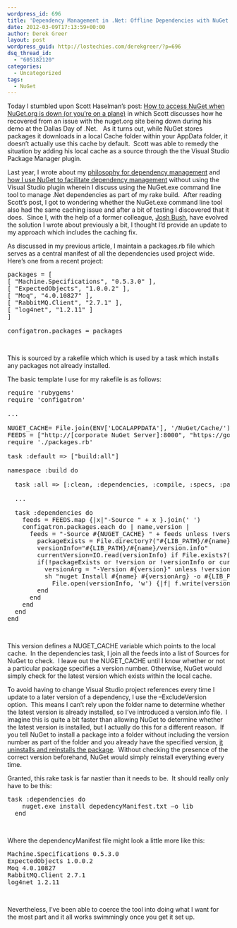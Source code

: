 ```yaml
---
wordpress_id: 696
title: 'Dependency Management in .Net: Offline Dependencies with NuGet Command Line Tool'
date: 2012-03-09T17:13:59+00:00
author: Derek Greer
layout: post
wordpress_guid: http://lostechies.com/derekgreer/?p=696
dsq_thread_id:
  - "605182120"
categories:
  - Uncategorized
tags:
  - NuGet
---
```

Today I stumbled upon Scott Haselman’s post: <a href="http://www.hanselman.com/blog/HowToAccessNuGetWhenNuGetorgIsDownOrYoureOnAPlane.aspx" target="_blank">How to access NuGet when NuGet.org is down (or you’re on a plane)</a> in which Scott discusses how he recovered from an issue with the nuget.org site being down during his demo at the Dallas Day of .Net.&nbsp;&nbsp; As it turns out, while NuGet stores packages it downloads in a local Cache folder within your AppData folder, it doesn’t actually use this cache by default.&nbsp; Scott was able to remedy the situation by adding his local cache as a source through the the Visual Studio Package Manager plugin. 

Last year, I wrote about my <a href="https://lostechies.com/derekgreer/2011/09/18/dependency-management-in-net/" target="_blank">philosophy for dependency management</a> and&nbsp; <a href="https://lostechies.com/derekgreer/2011/09/20/dependency-management-in-net-using-nuget-without-visual-studio/" target="_blank">how I use NuGet to facilitate dependency management</a> without using the Visual Studio plugin wherein I discuss using the NuGet.exe command line tool to manage .Net dependencies as part of my rake build.&nbsp; After reading Scott’s post, I got to wondering whether the NuGet.exe command line tool also had the same caching issue and after a bit of testing I discovered that it does.&nbsp; Since I, with the help of a former colleague, <a href="http://freshbrewedcode.com/joshbush/" target="_blank">Josh Bush</a>, have evolved the solution I wrote about previously a bit, I thought I’d provide an update to my approach which includes the caching fix.

As discussed in my previous article, I maintain a packages.rb file which serves as a central manifest of all the dependencies used project wide.&nbsp; Here’s one from a recent project:

<pre class="prettyprint">packages = [
[ "Machine.Specifications", "0.5.3.0" ],
[ "ExpectedObjects", "1.0.0.2" ],
[ "Moq", "4.0.10827" ],
[ "RabbitMQ.Client", "2.7.1" ],
[ "log4net", "1.2.11" ]
]

configatron.packages = packages
</pre>

&nbsp;

This is sourced by a rakefile which which is used by a task which installs any packages not already installed.

The basic template I use for my rakefile is as follows:

<pre class="prettyprint">require 'rubygems'
require 'configatron'
 
...

NUGET_CACHE= File.join(ENV['LOCALAPPDATA'], '/NuGet/Cache/') 
FEEDS = ["http://[corporate NuGet Server]:8000", "https://go.microsoft.com/fwlink/?LinkID=206669" ]
require './packages.rb'
 
task :default =&gt; ["build:all"]
 
namespace :build do
 
  task :all =&gt; [:clean, :dependencies, :compile, :specs, :package] 

  ...

  task :dependencies do
    feeds = FEEDS.map {|x|"-Source " + x }.join(' ')
    configatron.packages.each do | name,version |
      feeds = "-Source #{NUGET_CACHE} " + feeds unless !version
        packageExists = File.directory?("#{LIB_PATH}/#{name}")
        versionInfo="#{LIB_PATH}/#{name}/version.info"
        currentVersion=IO.read(versionInfo) if File.exists?(versionInfo)
        if(!packageExists or !version or !versionInfo or currentVersion != version) then
          versionArg = "-Version #{version}" unless !version
          sh "nuget Install #{name} #{versionArg} -o #{LIB_PATH} #{feeds} -ExcludeVersion" do | ok, results |
            File.open(versionInfo, 'w') {|f| f.write(version) } unless !ok
        end
      end
    end
  end
end
</pre>

&nbsp;

This version defines a NUGET\_CACHE variable which points to the local cache.&nbsp; In the dependencies task, I join all the feeds into a list of Sources for NuGet to check.&nbsp; I leave out the NUGET\_CACHE until I know whether or not a particular package specifies a version number. Otherwise, NuGet would simply check for the latest version which exists within the local cache.

To avoid having to change Visual Studio project references every time I update to a later version of a dependency, I use the –ExcludeVersion option.&nbsp; This means I can’t rely upon the folder name to determine whether the latest version is already installed, so I’ve introduced a version.info file.&nbsp; I imagine this is quite a bit faster than allowing NuGet to determine whether the latest version is installed, but I actually do this for a different reason.&nbsp; If you tell NuGet to install a package into a folder without including the version number as part of the folder and you already have the specified version, <a href="http://nuget.codeplex.com/workitem/1614" target="_blank">it uninstalls and reinstalls the package</a>.&nbsp; Without checking the presence of the correct version beforehand, NuGet would simply reinstall everything every time.

Granted, this rake task is far nastier than it needs to be.&nbsp; It should really only have to be this:

<pre class="prettyprint">task :dependencies do
    nuget.exe install depedencyManifest.txt –o lib
  end
</pre>

&nbsp;

Where the dependencyManifest file might look a little more like this:

<pre class="prettyprint">Machine.Specifications 0.5.3.0
ExpectedObjects 1.0.0.2
Moq 4.0.10827
RabbitMQ.Client 2.7.1
log4net 1.2.11
</pre>

&nbsp;

Nevertheless, I’ve been able to coerce the tool into doing what I want for the most part and it all works swimmingly once you get it set up.
